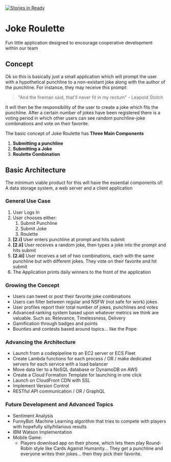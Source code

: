 [![Stories in Ready](https://badge.waffle.io/danielc2013/jokeroulette.png?label=ready&title=Ready)](https://waffle.io/danielc2013/jokeroulette)
# Joke Roulette
Fun little application designed to encourage cooperative development within our team

## Concept
Ok so this is basically just a small application which will prompt the user with a hypothetical punchline to a non-existant joke along with the author of the punchline. 
For instance, they may receive this prompt:

> "And the fireman said, that'll never fit in my rectum" - Leapold Stotch
 
 It will then be the responsibility of the user to create a joke which fits the punchline. After a certain number of jokes have been registered there is a voting 
 period in which other users can see random punchline-joke combinations and vote on their favorite. 

 The basic concept of Joke Roulette has **Three Main Components**

1. **Submitting a punchline**
2. **Submitting a Joke**
3. **Roulette Combination**

## Basic Architecture
The minimum viable product for this will have the essential components of: A data storage system, a web server and a client application

### General Use Case
1. User Logs In
2. User chooses either: 
   1. Submit Punchline
   2. Submit Joke
   3. Roulette
3. **[2.i]** User enters punchline at prompt and hits submit
4. **[2.ii]** User receives a random joke, then types a joke into the prompt and hits submit
5. **[2.iii]** User receives a set of two combinations, each with the same punchline but with different jokes. They vote on their favorite and hit submit
6. The Application prints daily winners to the front of the application

### Growing the Concept
* Users can tweet or post their favorite joke combinations
* Users can filter between regular and NSFW (not safe for work) jokes
* User profiles report their total number of jokes, punchlines and votes
* Advanced ranking system based upon whatever metrics we think are valuable. Such as: Relevance, Timelessness, Delivery
* Gamification through badges and points
* Bounties and contests based around topics... like the Pope

### Advancing the Architecture
* Launch from a codepipeline to an EC2 server or ECS Fleet
* Create Lambda functions for each process / OR / make dedicated servers for each service with a load balancer
* Move data tier to a NoSQL database or DynamoDB on AWS
* Create a Cloud Formation Template for launching in one click
* Launch on CloudFront CDN with SSL
* Implement Version Control
* RESTful API communication / OR / GraphQL 

### Future Development and Advanced Topics
* Sentiment Analysis
* FunnyBot: Machine Learning algorithm that tries to compete with players with hopefully silly/hilarious results
* IBM Watson Implementation
* Mobile Game: 
   * Players download app on their phone, which lets them play Round-Robin style like Cards Against Humanity... They get a punchline and everyone writes their jokes... then they pick their favorite. 
